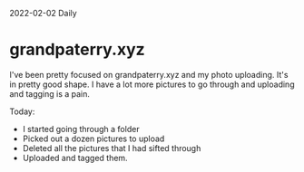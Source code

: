2022-02-02 Daily

# grandpaterry.xyz

I've been pretty focused on grandpaterry.xyz and my photo uploading. It's in pretty good shape. I have a lot more pictures to go through and uploading and tagging is a pain. 

Today:
* I started going through a folder
* Picked out a dozen pictures to upload
* Deleted all the pictures that I had sifted through
* Uploaded and tagged them. 
